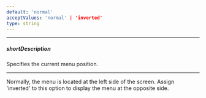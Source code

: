 ```yaml
---
default: 'normal'
acceptValues: 'normal' | 'inverted'
type: string
---
```

---
##### shortDescription
Specifies the current menu position.

---
Normally, the menu is located at the left side of the screen. Assign 'inverted' to this option to display the menu at the opposite side.